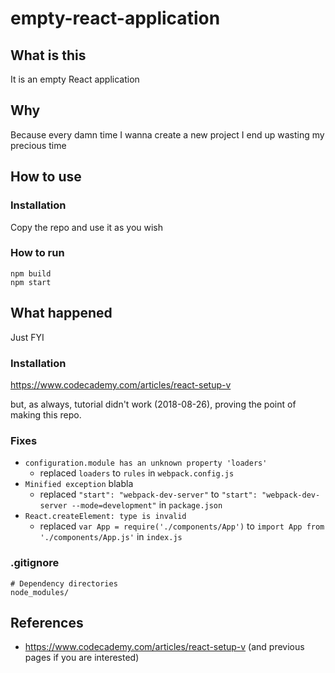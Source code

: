 # empty-react-application

## What is this
It is an empty React application

## Why
Because every damn time I wanna create a new project I end up wasting my precious time

## How to use
### Installation
Copy the repo and use it as you wish
### How to run
```
npm build
npm start
```

## What happened
Just FYI

### Installation
https://www.codecademy.com/articles/react-setup-v

but, as always, tutorial didn't work (2018-08-26), proving the point of making this repo.

### Fixes
- `configuration.module has an unknown property 'loaders'`
  - replaced `loaders` to `rules` in `webpack.config.js`
- `Minified exception` blabla
  - replaced `"start": "webpack-dev-server"` to `"start": "webpack-dev-server --mode=development"` in `package.json`
- `React.createElement: type is invalid`
  - replaced `var App = require('./components/App')` to `import App from './components/App.js'` in `index.js`

### .gitignore
```
# Dependency directories
node_modules/
```

## References
- https://www.codecademy.com/articles/react-setup-v (and previous pages if you are interested)
